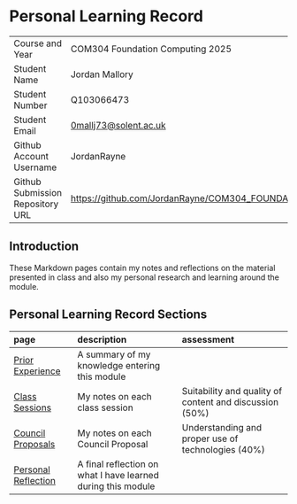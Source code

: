 # Personal Learning Record

|      |      |
|:---- |:---- |
| Course and Year | COM304 Foundation Computing 2025 | 
| Student Name | Jordan Mallory|
| Student Number |Q103066473 |
| Student Email | 0mallj73@solent.ac.uk|
| Github Account Username | JordanRayne|
| Github Submission Repository URL |https://github.com/JordanRayne/COM304_FOUNDATION_1/edit/main/myPracticeCourseWork/personal_learning_record/personal_learning_record.md |

## Introduction

These Markdown pages contain my notes and reflections on the material presented in class and also my personal research and learning around the module.

## Personal Learning Record Sections

| page    | description | assessment |
|:--------|:------------|:-----------|
|[Prior Experience](../personal_learning_record/priorExperience.md) | A summary of my knowledge entering this module| |
|[Class Sessions](../personal_learning_record/sessions) | My notes on each class session | Suitability and quality of content and discussion (50%) |
|[Council Proposals](../personal_learning_record/proposals) | My notes on each Council Proposal | Understanding and proper use of technologies (40%) |
|[Personal Reflection](../personal_learning_record/personalReflection.md) |A final reflection on what I have learned during this module | |


